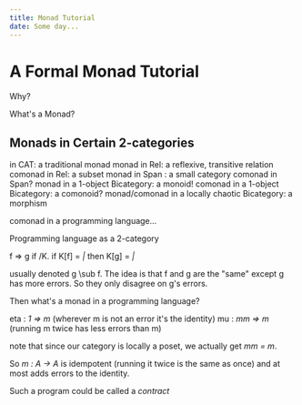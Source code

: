 ```yaml
---
title: Monad Tutorial
date: Some day...
---
```


# A Formal Monad Tutorial

Why?

What's a Monad?

## Monads in Certain 2-categories

in CAT: a traditional monad
monad in Rel: a reflexive, transitive relation
comonad in Rel: a subset
monad in Span : a small category
comonad in Span? 
monad in a 1-object Bicategory: a monoid!
comonad in a 1-object Bicategory: a comonoid?
monad/comonad in a locally chaotic Bicategory: a morphism

comonad in a programming language...

Programming language as a 2-category

f => g if \/K. if K[f] = _|_ then K[g] = _|_

usually denoted g \sub f. The idea is that f and g are the "same"
except g has more errors.
So they only disagree on g's errors.

Then what's a monad in a programming language?

eta : *1 => m* (wherever m is not an error it's the identity)
mu  : *mm => m* (running m twice has less errors than m)

note that since our category is locally a poset, we actually get *mm =
m*.

So *m : A -> A* is idempotent (running it twice is the same as once)
and at most adds errors to the identity.

Such a program could be called a *contract* 

